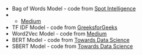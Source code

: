 * Bag of Words Model - code from [Spot Intelligence](https://spotintelligence.com/2022/12/20/bag-of-words-python/)
* * [Medium](https://medium.com/analytics-vidhya/text-classification-from-bag-of-words-to-bert-1e628a2dd4c9)
* TF IDF Model - code from [GreeksforGeeks](https://www.geeksforgeeks.org/understanding-tf-idf-term-frequency-inverse-document-frequency/)
* Word2Vec Model - code from [Medium](https://medium.com/@dilip.voleti/classification-using-word2vec-b1d79d375381)
* BERT Model - code from [Towards Data Science](https://towardsdatascience.com/bert-explained-state-of-the-art-language-model-for-nlp-f8b21a9b6270)
* SBERT Model - code from [Towards Data Science](https://towardsdatascience.com/sbert-deb3d4aef8a4)
